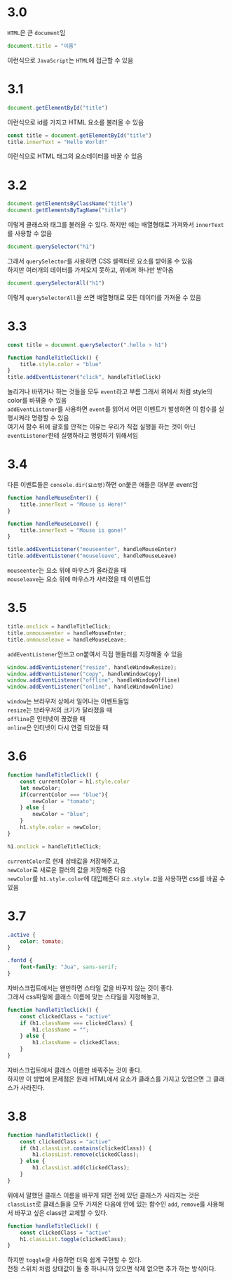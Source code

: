 # 3.0
`HTML`은 큰 `document`임
```javascript
document.title = "이름"
```
이런식으로 `JavaScript`는 `HTML`에 접근할 수 있음

# 3.1
```javascript
document.getElementById("title")
```
이런식으로 id를 가지고 HTML 요소를 불러올 수 있음
```javascript
const title = document.getElementById("title")
title.innerText = "Hello World!"
```
이런식으로 HTML 태그의 요소데이터를 바꿀 수 있음

# 3.2
```javascript
document.getElementsByClassName("title")
document.getElementsByTagName("title")
```
이렇게 클래스와 태그를 불러올 수 있다. 하지만 얘는 배열형태로 가져와서 `innerText`를 사용할 수 없음
```javascript
document.querySelector("h1")
```
그래서 `querySelector`를 사용하면 CSS 셀렉터로 요소를 받아올 수 있음 </br>
하지만 여러개의 데이터를 가져오지 못하고, 위에꺼 하나만 받아옴
```javascript
document.querySelectorAll("h1")
```
이렇게 `querySelectorAll`을 쓰면 배열형태로 모든 데이터를 가져올 수 있음

# 3.3
```javascript
const title = document.querySelector(".hello > h1")

function handleTitleClick() {
    title.style.color = "blue"
}
title.addEventListener("click", handleTitleClick)
```
눌리거나 바뀌거나 하는 것들을 모두 `event`라고 부름 그래서 위에서 처럼 style의 color를 바꿔줄 수 있음<br>
`addEventListener`를 사용하면 `event`를 읽어서 어떤 이벤트가 발생하면 이 함수를 실행시켜라 명령할 수 있음 <br>
여기서 함수 뒤에 괄호를 안적는 이유는 우리가 직접 실행을 하는 것이 아닌 `eventListener`한테 실행하라고 명령하기 위해서임

# 3.4
다른 이벤트들은 `console.dir(요소명)`하면 on붙은 애들은 대부분 event임
```javascript
function handleMouseEnter() {
    title.innerText = "Mouse is Here!"
}

function handleMouseLeave() {
    title.innerText = "Mouse is gone!"
}

title.addEventListener("mouseenter", handleMouseEnter)
title.addEventListener("mouseleave", handleMouseLeave)
```
`mouseenter`는 요소 위에 마우스가 올라갔을 때<br>
`mouseleave`는 요소 위에 마우스가 사라졌을 때 이벤트임

# 3.5
```javascript
title.onclick = handleTitleClick;
title.onmouseenter = handleMouseEnter;
title.onmouseleave = handleMouseLeave;
```
`addEventListener`안쓰고 on붙여서 직접 핸들러를 지정해줄 수 있음
```javascript
window.addEventListener("resize", handleWindowResize);
window.addEventListener("copy", handleWindowCopy)
window.addEventListener("offline", handleWindowOffline)
window.addEventListener("online", handleWindowOnline)
```
`window`는 브라우저 상에서 일어나는 이벤트들임<br>
`resize`는 브라우저의 크기가 달라졌을 때 <br>
`offline`은 인터넷이 끊겼을 때 <br>
`online`은 인터넷이 다시 연결 되었을 때

# 3.6
```javascript
function handleTitleClick() {
    const currentColor = h1.style.color
    let newColor;
    if(currentColor === "blue"){
        newColor = "tomato";
    } else {
        newColor = "blue";
    }
    h1.style.color = newColor;
}

h1.onclick = handleTitleClick;
```
`currentColor`로 현재 상태값을 저장해주고,<br>
`newColor`로 새로운 컬러의 값을 저장해준 다음 <br>
`newColor`를 `h1.style.color`에 대입해준다
`요소.style.값`을 사용하면 css를 바꿀 수 있음

# 3.7
```css
.active {
    color: tomato;
}

.fontd {
    font-family: "Jua", sans-serif;
}
```
자바스크립트에서는 왠만하면 스타일 값을 바꾸지 않는 것이 좋다.<br>
그래서 css파일에 클래스 이름에 맞는 스타일을 지정해놓고,
```javascript
function handleTitleClick() {
    const clickedClass = "active"
    if (h1.className === clickedClass) {
        h1.className = "";
    } else {
        h1.className = clickedClass;
    }
}
```
자바스크립트에서 클래스 이름만 바꿔주는 것이 좋다.<br>
하지만 이 방법에 문제점은 원래 HTML에서 요소가 클래스를 가지고 있었으면 그 클래스가 사라진다.

# 3.8
```javascript
function handleTitleClick() {
    const clickedClass = "active"
    if (h1.classList.contains(clickedClass)) {
        h1.classList.remove(clickedClass);
    } else {
        h1.classList.add(clickedClass);
    }
}
```
위에서 말했던 클래스 이름을 바꾸게 되면 전에 있던 클래스가 사라지는 것은<br>
`classList`로 클래스들을 모두 가져온 다음에 안에 있는 함수인 `add`, `remove`를 사용해서 바꾸고 싶은 class만 교체할 수 있다.
```javascript
function handleTitleClick() {
    const clickedClass = "active"
    h1.classList.toggle(clickedClass);
}
```
하지만 `toggle`을 사용하면 더욱 쉽게 구현할 수 있다.<br>
전등 스위치 처럼 상태값이 둘 중 하나니까 있으면 삭제 없으면 추가 하는 방식이다.
